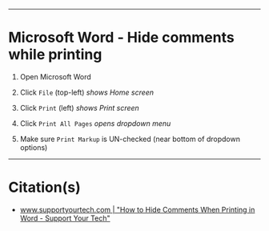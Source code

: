 
***
# Microsoft Word - Hide comments while printing

1. Open Microsoft Word

2. Click `File` (top-left) *shows Home screen*

3. Click `Print` (left) *shows Print screen*

4. Click `Print All Pages` *opens dropdown menu*

5. Make sure `Print Markup` is UN-checked (near bottom of dropdown options)


***
# Citation(s)
- [www.supportyourtech.com  |  "How to Hide Comments When Printing in Word - Support Your Tech"](https://www.supportyourtech.com/word/how-to-hide-comments-when-printing-in-word/)
